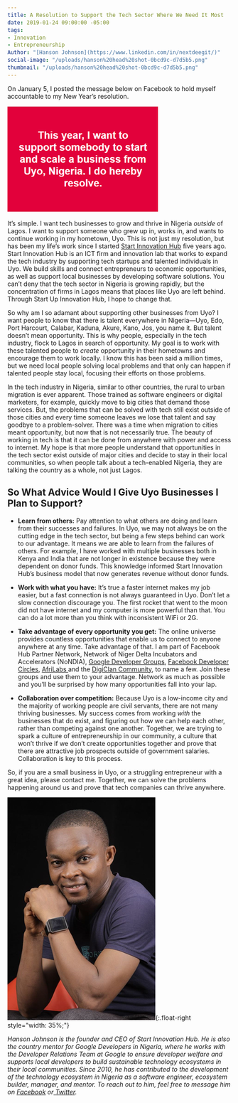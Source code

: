 ```yaml
---
title: A Resolution to Support the Tech Sector Where We Need It Most
date: 2019-01-24 09:00:00 -05:00
tags:
- Innovation
- Entrepreneurship
Author: "[Hanson Johnson](https://www.linkedin.com/in/nextdeegit/)"
social-image: "/uploads/hanson%20head%20shot-0bcd9c-d7d5b5.png"
thumbnail: "/uploads/hanson%20head%20shot-0bcd9c-d7d5b5.png"
---
```


On January 5, I posted the message below on Facebook to hold myself accountable to my New Year’s resolution.

![hanson blog pic-3811e6.png](/uploads/hanson%20blog%20pic-3811e6.png)

It’s simple. I want tech businesses to grow and thrive in Nigeria *outside* of Lagos. I want to support someone who grew up in, works in, and wants to continue working in my hometown, Uyo. This is not just my resolution, but has been my life’s work since I started [Start Innovation Hub](https://starthub.com.ng/) five years ago. Start Innovation Hub is an ICT firm and innovation lab that works to expand the tech industry by supporting tech startups and talented individuals in Uyo. We build skills and connect entrepreneurs to economic opportunities, as well as support local businesses by developing software solutions. You can’t deny that the tech sector in Nigeria is growing rapidly, but the concentration of firms in Lagos means that places like Uyo are left behind. Through Start Up Innovation Hub, I hope to change that.

<!--more-->

So why am I so adamant about supporting other businesses from Uyo? I want people to know that there is talent everywhere in Nigeria—Uyo, Edo, Port Harcourt, Calabar, Kaduna, Akure, Kano, Jos, you name it. But talent doesn’t mean opportunity. This is why people, especially in the tech industry, flock to Lagos in search of opportunity. My goal is to work with these talented people to *create* opportunity in their hometowns and encourage them to work locally. I know this has been said a million times, but we need local people solving local problems and that only can happen if talented people stay local, focusing their efforts on those problems.

In the tech industry in Nigeria, similar to other countries, the rural to urban migration is ever apparent. Those trained as software engineers or digital marketers, for example, quickly move to big cities that demand those services. But, the problems that can be solved with tech still exist outside of those cities and every time someone leaves we lose that talent and say goodbye to a problem-solver. There was a time when migration to cities meant opportunity, but now that is not necessarily true. The beauty of working in tech is that it can be done from anywhere with power and access to internet. My hope is that more people understand that opportunities in the tech sector exist outside of major cities and decide to stay in their local communities, so when people talk about a tech-enabled Nigeria, they are talking the country as a whole, not just Lagos.

## So What Advice Would I Give Uyo Businesses I Plan to Support?

* **Learn from others:** Pay attention to what others are doing and learn from their successes and failures. In Uyo, we may not always be on the cutting edge in the tech sector, but being a few steps behind can work to our advantage. It means we are able to learn from the failures of others. For example, I have worked with multiple businesses both in Kenya and India that are not longer in existence because they were dependent on donor funds. This knowledge informed Start Innovation Hub’s business model that now generates revenue without donor funds.

* **Work with what you have:** It’s true a faster internet makes my job easier, but a fast connection is not always guaranteed in Uyo. Don’t let a slow connection discourage you. The first rocket that went to the moon did not have internet and my computer is more powerful than that. You can do a lot more than you think with inconsistent WiFi or 2G.

* **Take advantage of every opportunity you get:** The online universe provides countless opportunities that enable us to connect to anyone anywhere at any time. Take advantage of that. I am part of Facebook Hub Partner Network, Network of Niger Delta Incubators and Accelerators (NoNDIA), [Google Developer Groups](https://developers.google.com/programs/community/gdg/), [Facebook Developer Circles](https://developers.facebook.com/developercircles), [AfriLabs ](http://www.afrilabs.com/)and the [DigiClan Community](https://digiclanhub.com/), to name a few. Join these groups and use them to your advantage. Network as much as possible and you’ll be surprised by how many opportunities fall into your lap.

* **Collaboration over competition:** Because Uyo is a low-income city and the majority of working people are civil servants, there are not many thriving businesses. My success comes from working *with* the businesses that do exist, and figuring out how we can help each other, rather than competing against one another. Together, we are trying to spark a culture of entrepreneurship in our community, a culture that won’t thrive if we don’t create opportunities together and prove that there are attractive job prospects outside of government salaries. Collaboration is key to this process.

So, if you are a small business in Uyo, or a struggling entrepreneur with a great idea, please contact me. Together, we can solve the problems happening around us and prove that tech companies can thrive anywhere.

![hanson head shot-0bcd9c-962d3a.png](/uploads/hanson%20head%20shot-0bcd9c-962d3a.png){:.float-right style="width: 35%;"}

*Hanson Johnson is the founder and CEO of Start Innovation Hub. He is also the country mentor for Google Developers in Nigeria, where he works with the Developer Relations Team at Google to ensure developer welfare and supports local developers to build sustainable technology ecosystems in their local communities. Since 2010, he has contributed to the development of the technology ecosystem in Nigeria as a software engineer, ecosystem builder, manager, and mentor. To reach out to him, feel free to message him on [Facebook](https://www.facebook.com/nextdeegit) or[ Twitter](https://twitter.com/nextdeegit).*
